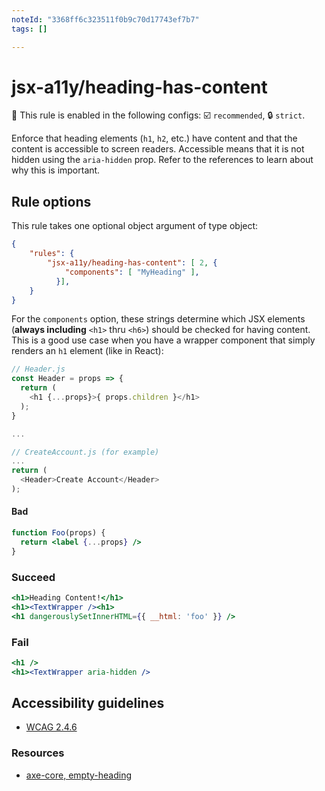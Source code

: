 ```yaml
---
noteId: "3368ff6c323511f0b9c70d17743ef7b7"
tags: []

---
```


# jsx-a11y/heading-has-content

💼 This rule is enabled in the following configs: ☑️ `recommended`, 🔒 `strict`.

<!-- end auto-generated rule header -->

Enforce that heading elements (`h1`, `h2`, etc.) have content and that the content is accessible to screen readers. Accessible means that it is not hidden using the `aria-hidden` prop. Refer to the references to learn about why this is important.

## Rule options

This rule takes one optional object argument of type object:

```json
{
    "rules": {
        "jsx-a11y/heading-has-content": [ 2, {
            "components": [ "MyHeading" ],
          }],
    }
}
```

For the `components` option, these strings determine which JSX elements (**always including** `<h1>` thru `<h6>`) should be checked for having content. This is a good use case when you have a wrapper component that simply renders an `h1` element (like in React):


```js
// Header.js
const Header = props => {
  return (
    <h1 {...props}>{ props.children }</h1>
  );
}

...

// CreateAccount.js (for example)
...
return (
  <Header>Create Account</Header>
);
```

#### Bad
```jsx
function Foo(props) {
  return <label {...props} />
}
```

### Succeed
```jsx
<h1>Heading Content!</h1>
<h1><TextWrapper /><h1>
<h1 dangerouslySetInnerHTML={{ __html: 'foo' }} />
```

### Fail
```jsx
<h1 />
<h1><TextWrapper aria-hidden />
```

## Accessibility guidelines
- [WCAG 2.4.6](https://www.w3.org/TR/UNDERSTANDING-WCAG20/navigation-mechanisms-descriptive.html)

### Resources
- [axe-core, empty-heading](https://dequeuniversity.com/rules/axe/3.2/empty-heading)
